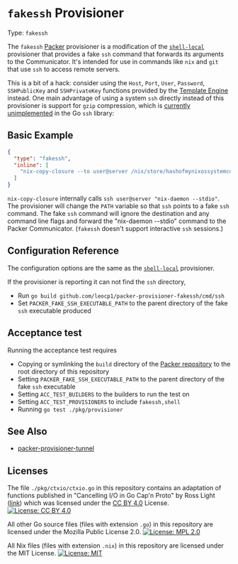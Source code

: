 # `fakessh` Provisioner

Type: `fakessh`

The `fakessh` [Packer](https://www.packer.io/) provisioner is a modification of
the [`shell-local`](https://www.packer.io/docs/provisioners/shell-local.html)
provisioner that provides a fake `ssh` command that forwards its arguments to
the Communicator. It's intended for use in commands like `nix` and `git` that
use `ssh` to access remote servers.

This is a bit of a hack: consider using the `Host`, `Port`, `User`, `Password`,
`SSHPublicKey` and `SSHPrivateKey` functions provided by the
[Template Engine](https://www.packer.io/docs/templates/engine) instead. One main
advantage of using a system `ssh` directly instead of this provisioner is
support for `gzip` compression, which is
[currently unimplemented](https://github.com/golang/go/issues/31369) in the Go
`ssh` library:

## Basic Example

```json
{
  "type": "fakessh",
  "inline": [
    "nix-copy-closure --to user@server /nix/store/hashofmynixossystemconfiguration-nixos-system-hostname-version"
  ]
}
```

`nix-copy-closure` internally calls `ssh user@server "nix-daemon --stdio"`. The
provisioner will change the `PATH` variable so that `ssh` points to a fake `ssh`
command. The fake `ssh` command will ignore the destination and any command line
flags and forward the "nix-daemon --stdio" command to the Packer Communicator.
(`fakessh` doesn't support interactive `ssh` sessions.)

## Configuration Reference

The configuration options are the same as the
[`shell-local`](https://www.packer.io/docs/provisioners/shell-local.html)
provisioner.

If the provisioner is reporting it can not find the `ssh` directory,

- Run `go build github.com/leocp1/packer-provisioner-fakessh/cmd/ssh`
- Set `PACKER_FAKE_SSH_EXECUTABLE_PATH` to the parent directory of the fake
  `ssh` executable produced

## Acceptance test

Running the acceptance test requires

- Copying or symlinking the `build` directory of the
  [Packer repository](https://github.com/hashicorp/packer) to the root directory
  of this repository
- Setting `PACKER_FAKE_SSH_EXECUTABLE_PATH` to the parent directory of the fake
  `ssh` executable
- Setting `ACC_TEST_BUILDERS` to the builders to run the test on
- Setting `ACC_TEST_PROVISIONERS` to include `fakessh,shell`
- Running `go test ./pkg/provisioner`

## See Also

- [packer-provisioner-tunnel](https://github.com/josharian/packer-provisioner-tunnel)

## Licenses

The file `./pkg/ctxio/ctxio.go` in this repository contains an adaptation of
functions published in "Cancelling I/O in Go Cap'n Proto" by Ross Light
([link](https://medium.com/@zombiezen/canceling-i-o-in-go-capn-proto-5ae8c09c5b29))
which was licensed under the
[CC BY 4.0](https://creativecommons.org/licenses/by/4.0/) License.
[![License: CC BY 4.0](https://licensebuttons.net/l/by/4.0/80x15.png)](https://creativecommons.org/licenses/by/4.0/)

All other Go source files (files with extension `.go`) in this repository are
licensed under the Mozilla Public License 2.0.
[![License: MPL 2.0](https://img.shields.io/badge/License-MPL%202.0-brightgreen.svg)](https://opensource.org/licenses/MPL-2.0)

All Nix files (files with extension `.nix`) in this repository are licensed
under the MIT License.
[![License: MIT](https://img.shields.io/badge/License-MIT-yellow.svg)](https://opensource.org/licenses/MIT)
